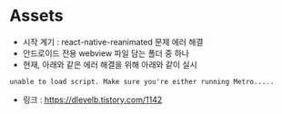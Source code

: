 # Assets
- 시작 계기 : react-native-reanimated 문제 에러 해결
- 안드로이드 전용 webview 파일 담는 폴더 중 하나
- 현재, 아래와 같은 에러 해결을 위해 아래와 같이 실시
```
unable to load script. Make sure you're either running Metro.....
```
- 링크 : https://dlevelb.tistory.com/1142